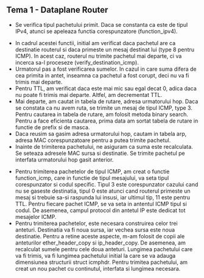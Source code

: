 ## Tema 1 - Dataplane Router


* Se verifica tipul pachetului primit. Daca se constanta ca este de tipul IPv4,
atunci se apeleaza functia corespunzatore (function_ipv4).
- In cadrul acestei functii, initial am verificat daca pachetul are ca
destinatie routerul si daca primeste un mesaj destinat lui (type 8 pentru
ICMP). In acest caz, routerul nu trimite pachetul mai departe, ci va incerca
sa-l proceseze (verify_destination_icmp). 
- Urmatorul pas a fost verificarea sumelor. In cazul in care suma difera de cea
primita in antet, inseamna ca pachetul a fost corupt, deci nu va fi trimis mai
departe.
- Pentru TTL, am verificat daca este mai mic sau egal decat 0, adica daca nu
poate fi trimis mai departe. Altfel, am decrementat TTL. 
- Mai departe, am cautat in tabela de rutare, adresa urmatorului hop. Daca se
constata ca nu avem ruta, se trimite un mesaj de tipul ICMP, type 3. Pentru
cautarea in tabela de rutare, am folosit metoda binary search. Pentru a face
eficienta cautarea, prima data am sortat tabela de rutare in functie de prefix
si de masca.
- Daca reusim sa gasim adresa urmatorului hop, cautam in tabela arp, adresa MAC
corespunzatoare pentru a putea trimite pachetul. 
- Inainte de trimiterea pachetului, ne asiguram ca suma este recalculata.
Se seteaza adresele MAC sursa si destinatie. Se trimite pachetul pe interfata
urmatorului hop gasit anterior.

* Pentru trimiterea pachetelor de tipul ICMP, am creat o functie function_icmp,
care in functie de tipul mesajului, va seta tipul corespunzator si codul
specific. Tipul 3 este corespunzator cazului cand nu se gaseste destinatia,
tipul 0 este atunci cand routerul primeste un mesaj si trebuie sa-si raspunda
lui insusi, iar ultimul tip, 11 este pentru TTL. Pentru fiecare pachet ICMP, se
va seta in antentul ICMP tipul si codul. De asemenea, campul protocol din
antetul IP este dedicat tot mesajelor ICMP. 
* Pentru trimiterea pachetelor, este necesara construirea celor trei anteturi.
Destinatia va fi noua sursa, iar vechea sursa este noua destinatie. Pentru a
retine aceste aspecte, m-am folosit de copii ale anteturilor ether_header_copy
si ip_header_copy. De asemenea, am recalculat sumele pentru cele doua anteturi.
Lungimea pachetului care va fi trimis, va fi lungimea pachetului initial la
care se va adauga dimensiunea structurii struct icmphdr. Pentru trimitea
pachetului, am creat un nou pachet cu continutul, interfata si lungimea
necesara.
